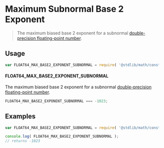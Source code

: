 Maximum Subnormal Base 2 Exponent
===

> The maximum biased base 2 exponent for a subnormal [double-precision floating-point number][ieee754].

<!-- <usage> -->

## Usage

``` javascript
var FLOAT64_MAX_BASE2_EXPONENT_SUBNORMAL = require( '@stdlib/math/constants/float64-max-base2-exponent-subnormal' );
```

#### FLOAT64_MAX_BASE2_EXPONENT_SUBNORMAL

The maximum biased base 2 exponent for a subnormal [double-precision floating-point number][ieee754].

``` javascript
FLOAT64_MAX_BASE2_EXPONENT_SUBNORMAL === -1023;
```

<!-- </usage> -->


<!-- <examples> -->

## Examples

``` javascript
var FLOAT64_MAX_BASE2_EXPONENT_SUBNORMAL = require( '@stdlib/math/constants/float64-max-base2-exponent-subnormal' );

console.log( FLOAT64_MAX_BASE2_EXPONENT_SUBNORMAL );
// returns -1023
```

<!-- </examples> -->


<!-- <links> -->

[ieee754]: https://en.wikipedia.org/wiki/IEEE_754-1985

<!-- </links> -->

